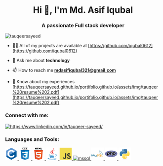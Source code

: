 <h1 align="center">Hi 👋, I'm Md. Asif Iqubal</h1>
<h3 align="center">A passionate Full stack developer</h3>

<p align="left"> <img src="https://komarev.com/ghpvc/?username=tauqeersayeed&label=Profile%20views&color=0e75b6&style=flat" alt="tauqeersayeed" /> </p>

- 👨‍💻 All of my projects are available at [https://github.com/iqubal0612](https://github.com/iqubal0612)

- 💬 Ask me about **technology**

- 📫 How to reach me **mdasifiqubal321@gmail.com**

- 📄 Know about my experiences [https://tauqeersayeed.github.io/portifolio.github.io/assets/img/tauqeer%20resume%202.pdf](https://tauqeersayeed.github.io/portifolio.github.io/assets/img/tauqeer%20resume%202.pdf)

<h3 align="left">Connect with me:</h3>
<p align="left">
<a href="https://linkedin.com/in/https://www.linkedin.com/in/tauqeer-sayeed/" target="blank"><img align="center" src="https://raw.githubusercontent.com/rahuldkjain/github-profile-readme-generator/master/src/images/icons/Social/linked-in-alt.svg" alt="https://www.linkedin.com/in/tauqeer-sayeed/" height="30" width="40" /></a>
</p>

<h3 align="left">Languages and Tools:</h3>
<p align="left"> <a href="https://www.cprogramming.com/" target="_blank" rel="noreferrer"> <img src="https://raw.githubusercontent.com/devicons/devicon/master/icons/c/c-original.svg" alt="c" width="40" height="40"/> </a> <a href="https://www.w3schools.com/css/" target="_blank" rel="noreferrer"> <img src="https://raw.githubusercontent.com/devicons/devicon/master/icons/css3/css3-original-wordmark.svg" alt="css3" width="40" height="40"/> </a> <a href="https://www.w3.org/html/" target="_blank" rel="noreferrer"> <img src="https://raw.githubusercontent.com/devicons/devicon/master/icons/html5/html5-original-wordmark.svg" alt="html5" width="40" height="40"/> </a> <a href="https://www.java.com" target="_blank" rel="noreferrer"> <img src="https://raw.githubusercontent.com/devicons/devicon/master/icons/java/java-original.svg" alt="java" width="40" height="40"/> </a> <a href="https://developer.mozilla.org/en-US/docs/Web/JavaScript" target="_blank" rel="noreferrer"> <img src="https://raw.githubusercontent.com/devicons/devicon/master/icons/javascript/javascript-original.svg" alt="javascript" width="40" height="40"/> </a> <a href="https://www.microsoft.com/en-us/sql-server" target="_blank" rel="noreferrer"> <img src="https://www.svgrepo.com/show/303229/microsoft-sql-server-logo.svg" alt="mssql" width="40" height="40"/> </a> <a href="https://www.mysql.com/" target="_blank" rel="noreferrer"> <img src="https://raw.githubusercontent.com/devicons/devicon/master/icons/mysql/mysql-original-wordmark.svg" alt="mysql" width="40" height="40"/> </a> <a href="https://www.php.net" target="_blank" rel="noreferrer"> <img src="https://raw.githubusercontent.com/devicons/devicon/master/icons/php/php-original.svg" alt="php" width="40" height="40"/> </a> <a href="https://www.python.org" target="_blank" rel="noreferrer"> <img src="https://raw.githubusercontent.com/devicons/devicon/master/icons/python/python-original.svg" alt="python" width="40" height="40"/> </a> </p>
